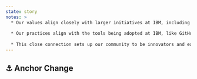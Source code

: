 ```yaml
---
state: story
notes: >
  * Our values align closely with larger initiatives at IBM, including social coding, continuous delivery, and agile
  
  * Our practices align with the tools being adopted at IBM, like GitHub Enterprise, Slack, Travis, and ZenHub
  
  * This close connection sets up our community to be innovators and early adopters within their business units, turning them in to leaders of our new culture
---
```

## ⚓️ Anchor Change
